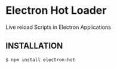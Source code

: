 # Electron Hot Loader

Live reload Scripts in Electron Applications

## INSTALLATION

```sh
$ npm install electron-hot
```
